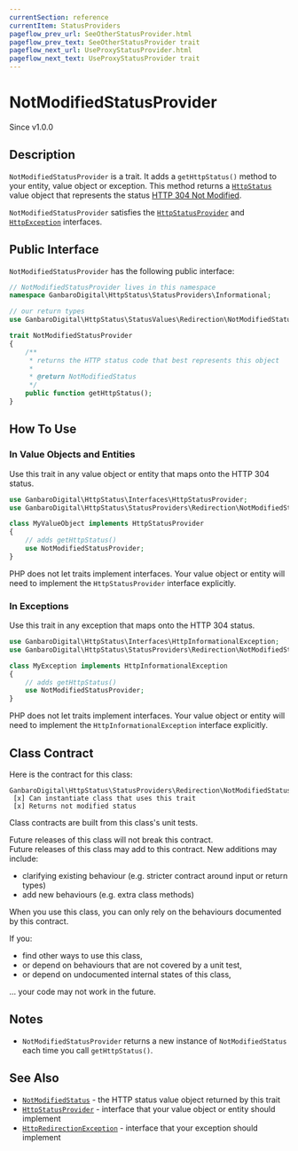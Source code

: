 ```yaml
---
currentSection: reference
currentItem: StatusProviders
pageflow_prev_url: SeeOtherStatusProvider.html
pageflow_prev_text: SeeOtherStatusProvider trait
pageflow_next_url: UseProxyStatusProvider.html
pageflow_next_text: UseProxyStatusProvider trait
---
```


# NotModifiedStatusProvider

<div class="callout info">
Since v1.0.0
</div>

## Description

`NotModifiedStatusProvider` is a trait. It adds a `getHttpStatus()` method to your entity, value object or exception. This method returns a [`HttpStatus`](../Interfaces/HttpStatus.html) value object that represents the status [HTTP 304 Not Modified](../StatusValues/NotModifiedStatus.html).

`NotModifiedStatusProvider` satisfies the [`HttpStatusProvider`](../Interfaces/HttpStatusProvider.html) and [`HttpException`](../Interfaces/HttpException) interfaces.

## Public Interface

`NotModifiedStatusProvider` has the following public interface:

```php
// NotModifiedStatusProvider lives in this namespace
namespace GanbaroDigital\HttpStatus\StatusProviders\Informational;

// our return types
use GanbaroDigital\HttpStatus\StatusValues\Redirection\NotModifiedStatus;

trait NotModifiedStatusProvider
{
    /**
     * returns the HTTP status code that best represents this object
     *
     * @return NotModifiedStatus
     */
    public function getHttpStatus();
}
```

## How To Use

### In Value Objects and Entities

Use this trait in any value object or entity that maps onto the HTTP 304 status.

```php
use GanbaroDigital\HttpStatus\Interfaces\HttpStatusProvider;
use GanbaroDigital\HttpStatus\StatusProviders\Redirection\NotModifiedStatusProvider;

class MyValueObject implements HttpStatusProvider
{
    // adds getHttpStatus()
    use NotModifiedStatusProvider;
}
```

PHP does not let traits implement interfaces. Your value object or entity will need to implement the `HttpStatusProvider` interface explicitly.

### In Exceptions

Use this trait in any exception that maps onto the HTTP 304 status.

```php
use GanbaroDigital\HttpStatus\Interfaces\HttpInformationalException;
use GanbaroDigital\HttpStatus\StatusProviders\Redirection\NotModifiedStatusProvider;

class MyException implements HttpInformationalException
{
    // adds getHttpStatus()
    use NotModifiedStatusProvider;
}
```

PHP does not let traits implement interfaces. Your value object or entity will need to implement the `HttpInformationalException` interface explicitly.

## Class Contract

Here is the contract for this class:

    GanbaroDigital\HttpStatus\StatusProviders\Redirection\NotModifiedStatusProvider
     [x] Can instantiate class that uses this trait
     [x] Returns not modified status

Class contracts are built from this class's unit tests.

<div class="callout success">
Future releases of this class will not break this contract.
</div>

<div class="callout info" markdown="1">
Future releases of this class may add to this contract. New additions may include:

* clarifying existing behaviour (e.g. stricter contract around input or return types)
* add new behaviours (e.g. extra class methods)
</div>

<div class="callout warning" markdown="1">
When you use this class, you can only rely on the behaviours documented by this contract.

If you:

* find other ways to use this class,
* or depend on behaviours that are not covered by a unit test,
* or depend on undocumented internal states of this class,

... your code may not work in the future.
</div>

## Notes

* `NotModifiedStatusProvider` returns a new instance of `NotModifiedStatus` each time you call `getHttpStatus()`.

## See Also

* [`NotModifiedStatus`](../StatusValues/NotModifiedStatus.html) - the HTTP status value object returned by this trait
* [`HttpStatusProvider`](../Interfaces/HttpStatusProvider.html) - interface that your value object or entity should implement
* [`HttpRedirectionException`](../Interfaces/HttpRedirectionException.html) - interface that your exception should implement
